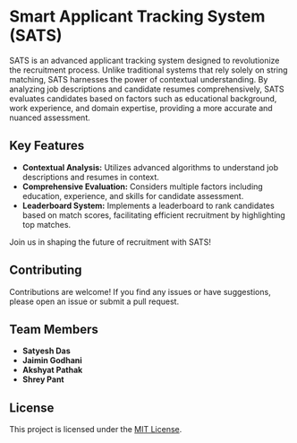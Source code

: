 # Smart Applicant Tracking System (SATS)

SATS is an advanced applicant tracking system designed to revolutionize the recruitment process. Unlike traditional systems that rely solely on string matching, SATS harnesses the power of contextual understanding. By analyzing job descriptions and candidate resumes comprehensively, SATS evaluates candidates based on factors such as educational background, work experience, and domain expertise, providing a more accurate and nuanced assessment.

## Key Features

- **Contextual Analysis:** Utilizes advanced algorithms to understand job descriptions and resumes in context.
- **Comprehensive Evaluation:** Considers multiple factors including education, experience, and skills for candidate assessment.
- **Leaderboard System:** Implements a leaderboard to rank candidates based on match scores, facilitating efficient recruitment by highlighting top matches.

Join us in shaping the future of recruitment with SATS!

## Contributing

Contributions are welcome! If you find any issues or have suggestions, please open an issue or submit a pull request.

## Team Members
- **Satyesh Das**
- **Jaimin Godhani**
- **Akshyat Pathak**
- **Shrey Pant**

## License

This project is licensed under the [MIT License](LICENSE).
